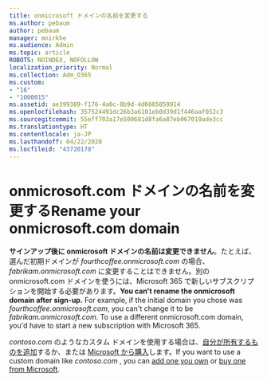 ```yaml
---
title: onmicrosoft ドメインの名前を変更する
ms.author: pebaum
author: pebaum
manager: mnirkhe
ms.audience: Admin
ms.topic: article
ROBOTS: NOINDEX, NOFOLLOW
localization_priority: Normal
ms.collection: Adm_O365
ms.custom:
- "16"
- "1000015"
ms.assetid: ae399389-f176-4a0c-8b9d-4d6605059914
ms.openlocfilehash: 357524491dc26b3a6101eb0d39d1f446aaf052c3
ms.sourcegitcommit: 55eff703a17e500681d8fa6a87eb067019ade3cc
ms.translationtype: HT
ms.contentlocale: ja-JP
ms.lasthandoff: 04/22/2020
ms.locfileid: "43720178"
---
```

# <a name="rename-your-onmicrosoftcom-domain"></a><span data-ttu-id="c9d33-102">onmicrosoft.com ドメインの名前を変更する</span><span class="sxs-lookup"><span data-stu-id="c9d33-102">Rename your onmicrosoft.com domain</span></span>

 <span data-ttu-id="c9d33-p101">**サインアップ後に onmicrosoft ドメインの名前は変更できません**。たとえば、選んだ初期ドメインが *fourthcoffee.onmicrosoft.com* の場合、*fabrikam.onmicrosoft.com* に変更することはできません。別の onmicrosoft.com ドメインを使うには、Microsoft 365 で新しいサブスクリプションを開始する必要があります。</span><span class="sxs-lookup"><span data-stu-id="c9d33-p101">**You can't rename the onmicrosoft domain after sign-up.** For example, if the initial domain you chose was  *fourthcoffee.onmicrosoft.com*, you can't change it to be  *fabrikam.onmicrosoft.com*. To use a different onmicrosoft.com domain, you'd have to start a new subscription with Microsoft 365.</span></span>
  
<span data-ttu-id="c9d33-106">*contoso.com* のようなカスタム ドメインを使用する場合は、[自分が所有するものを追加](https://docs.microsoft.com/office365/admin/setup/add-domain)するか、または [Microsoft から購入](https://docs.microsoft.com/office365/admin/get-help-with-domains/buy-a-domain-name)します。</span><span class="sxs-lookup"><span data-stu-id="c9d33-106">If you want to use a custom domain like  *contoso.com*  , you can [add one you own](https://docs.microsoft.com/office365/admin/setup/add-domain) or [buy one from Microsoft](https://docs.microsoft.com/office365/admin/get-help-with-domains/buy-a-domain-name).</span></span>
  